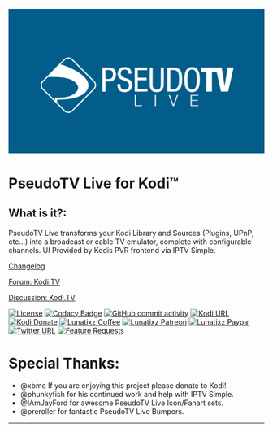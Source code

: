 ![](https://raw.githubusercontent.com/PseudoTV/PseudoTV_Artwork/master/PseudoTV%20Live/Flat/PTVL%20-%20Metro%20-%20Fanart%20(1).png)

# PseudoTV Live for Kodi™

## What is it?:

PseudoTV Live transforms your Kodi Library and Sources (Plugins, UPnP, etc...) into a broadcast or cable TV emulator, complete with configurable channels. UI Provided by Kodis PVR frontend via IPTV Simple.

[Changelog](https://github.com/PseudoTV/PseudoTV_Live/raw/master/plugin.video.pseudotv.live/changelog.txt)

[Forum: Kodi.TV](https://forum.kodi.tv/showthread.php?tid=355549)

[Discussion: Kodi.TV](https://forum.kodi.tv/showthread.php?tid=346803)

[![License](https://img.shields.io/github/license/PseudoTV/PseudoTV_Live?style=flat-square)](https://github.com/PseudoTV/PseudoTV_Live/blob/master/LICENSE)
[![Codacy Badge](https://img.shields.io/codacy/grade/efcc007bd689449f8cf89569ac6a311b.svg?style=flat-square)](https://www.codacy.com/app/PseudoTV/PseudoTV_Live/dashboard)
[![GitHub commit activity](https://img.shields.io/github/commit-activity/m/PseudoTV/PseudoTV_Live.svg?color=red&style=flat-square)](https://github.com/PseudoTV/PseudoTV_Live/commits?author=Lunatixz)
[![Kodi URL](https://img.shields.io/badge/Supports-Kodi%2019-blue.svg?style=flat-square)](https://kodi.tv/download)
[![Kodi Donate](https://img.shields.io/badge/Donate-Kodi-blue.svg?style=flat-square)](https://kodi.tv/contribute/donate)
[![Lunatixz Coffee](https://img.shields.io/badge/Coffee-Lunatixz-blue.svg?style=flat-square)](https://www.buymeacoffee.com/Lunatixz)
[![Lunatixz Patreon](https://img.shields.io/badge/Patreon-Lunatixz-blue.svg?style=flat-square)](https://www.patreon.com/pseudotv)
[![Lunatixz Paypal](https://img.shields.io/badge/Paypal-Lunatixz-blue.svg?style=flat-square)](paypal.me/Lunatixz)
[![Twitter URL](https://img.shields.io/twitter/follow/PseudoTV_Live.svg?color=blue&label=%40PseudoTV_Live&style=flat-square)](https://twitter.com/PseudoTV_Live)
[![Feature Requests](https://feathub.com/PseudoTV/PseudoTV_Live?format=svg)](https://feathub.com/PseudoTV/PseudoTV_Live)

# Special Thanks:
- @xbmc If you are enjoying this project please donate to Kodi!
- @phunkyfish for his continued work and help with IPTV Simple.
- @IAmJayFord for awesome PseudoTV Live Icon/Fanart sets.
- @preroller for fantastic PseudoTV Live Bumpers.

------------
